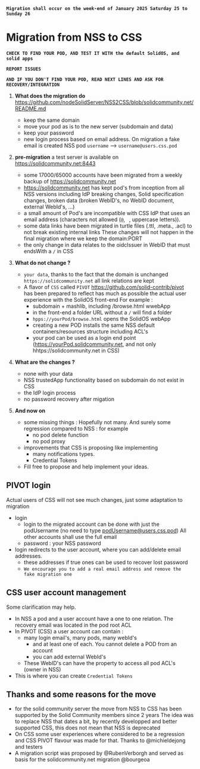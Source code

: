 **`Migration shall occur on the week-end of January 2025 Saturday 25 to Sunday 26`**


# Migration from NSS to CSS
**`CHECK TO FIND YOUR POD, AND TEST IT WITH the default SolidOS, and solid apps`**

**`REPORT ISSUES`**

**`AND IF YOU DON'T FIND YOUR POD, READ NEXT LINES AND ASK FOR RECOVERY/INTEGRATION`**


1. **What does the migration do** https://github.com/nodeSolidServer/NSS2CSS/blob/solidcommunity.net/README.md
   - keep the same domain
   - move your pod as is to the new server (subdomain and data)
   - keep your password
   - new login process based on email address.
     On migration a fake email is created NSS pod `username` --> `username@users.css.pod` 

2. **pre-migration** a test server is available on https://solidcommunity.net:8443
   - some 17000/65000 accounts have been migrated from a weekly backup of https://solidcommunity.net
   - https://solidcommunity.net has kept pod's from inception from all NSS versions including IdP breaking changes, Solid specification changes, broken data (broken WebID's, no WebID document, external WebId's, ...)
   - a small amount of Pod's are incompatible with CSS IdP that uses an email address (characters not allowed (`@`, ` `, uppercase letters)).
   - some data links have been migrated in turtle files (.ttl, .meta., .acl) to not break existing internal links
     These changes will not happen in the final migration where we keep the domain:PORT
   - the only change in data relates to the oidcIssuer in WebID that must endsWith a `/` in CSS
3. **What do not change ?**
   - `your data`, thanks to the fact that the domain is unchanged `https://solidcommunity.net` all link relations are kept
   - A flavor of `CSS` called `PIVOT` https://github.com/solid-contrib/pivot has been prepared to reflect has much as possible the actual user experience with the SolidOS front-end
     For example :
     - subdomain + mashlib, including /browse.html wwebApp 
     - in the front-end a folder URL without a `/` will find a folder
     - `hpps://yourPod/browse.html` opens the SolidOS webApp
     - creating a new POD installs the same NSS default containers/resources structure including ACL's
     - your pod can be used as a login end point (https://yourPod.solidcommunity.net, and not only hhtps://solidcommunity.net in CSS)
4. **What are the changes ?**
   - none with your data
   - NSS trustedApp functionality based on subdomain do not exist in CSS
   - the IdP login process
   - no password recovery after migation
5. **And now on**
   - some missing things : Hopefully not many. And surely some regression compared to NSS : for example
     - no pod delete function
     - no pod proxy
   - improvements that CSS is proposing like implementing
     - many notifications types.
     - Credential Tokens
   - Fill free to propose and help implement your ideas.

## PIVOT login
Actual users of CSS will not see much changes, just some adaptation to migration
- login
  - login to the migrated account can be done with just the podUsername (no need to type podUsername@users.css.pod)
    All other accounts shall use the full email
  - password : your NSS password
- login redirects to the user account, where you can add/delete email addresses.
  - these addresses if true ones can be used to recover lost password
  - `We encourage you to add a real email address and remove the fake migration one`
## CSS user account management
Some clarification may help.
- In NSS a pod and a user account have a one to one relation. The recovery email was located in the pod root ACL
- In PIVOT (CSS) a user account can contain :
  - many login email's, many pods, many webId's
    - and at least one of each. You cannot delete a POD from an account
    - you can add external WebId's
  - These WebID's can have the property to access all pod ACL's (owner in NSS)
- This is where you can create `Credential Tokens`
## Thanks and some reasons for the move
- for the solid community server the move from NSS to CSS has been supported by the Solid Community members since 2 years
  The idea was to replace NSS that dates a bit, by recently developped and better supported CSS, this does not mean that NSS is deprecated
- On CSS some user experiences where considered to be a regression and CSS PIVOT flavour was made for that. Thanks to @michieldejong and testers
- A migration script was proposed by @RubenVerborgh and served as basis for the solidcommunity.net migration @bourgeoa

